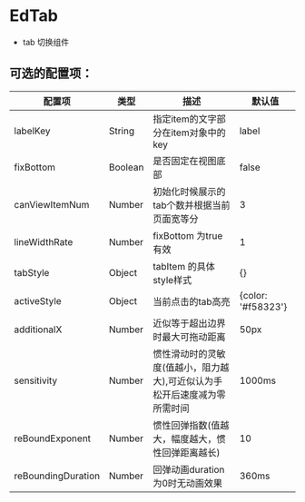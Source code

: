 # EdTab

* tab 切换组件

 
## 可选的配置项：


 配置项 | 类型 | 描述 | 默认值 
------------------|---------|-------------------------------- |-----
 labelKey         | String  | 指定item的文字部分在item对象中的key | label 
 fixBottom        | Boolean | 是否固定在视图底部                      | false
 canViewItemNum   | Number  | 初始化时候展示的tab个数并根据当前页面宽等分 | 3
 lineWidthRate    | Number  | fixBottom 为true 有效 | 1
 tabStyle         | Object  | tabItem 的具体style样式 | {}
 activeStyle      | Object  | 当前点击的tab高亮  |  {color: '#f58323'}
 additionalX      | Number  | 近似等于超出边界时最大可拖动距离 | 50px 
 sensitivity      | Number  | 惯性滑动时的灵敏度(值越小，阻力越大),可近似认为手松开后速度减为零所需时间 | 1000ms
 reBoundExponent  | Number  | 惯性回弹指数(值越大，幅度越大，惯性回弹距离越长) | 10 
 reBoundingDuration | Number| 回弹动画duration 为0时无动画效果 | 360ms   


